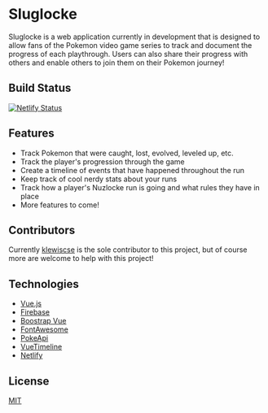 # Sluglocke

Sluglocke is a web application currently in development that is designed to allow fans of the Pokemon video game series to track and document the progress of each playthrough. Users can also share their progress with others and enable others to join them on their Pokemon journey!

## Build Status
[![Netlify Status](https://api.netlify.com/api/v1/badges/4df7ff0e-6585-442c-a582-66156a6871be/deploy-status)](https://app.netlify.com/sites/amazing-bardeen-37600a/deploys)

## Features
- Track Pokemon that were caught, lost, evolved, leveled up, etc.
- Track the player's progression through the game
- Create a timeline of events that have happened throughout the run
- Keep track of cool nerdy stats about your runs
- Track how a player's Nuzlocke run is going and what rules they have in place
- More features to come!

## Contributors
Currently [klewiscse](https://github.com/klewiscse) is the sole contributor to this project, but of course more are welcome to help with this project!

## Technologies
- [Vue.js](https://vuejs.org/)
- [Firebase](https://firebase.google.com/)
- [Boostrap Vue](https://bootstrap-vue.org/)
- [FontAwesome](https://fontawesome.com/)
- [PokeApi](https://pokeapi.co/)
- [VueTimeline](https://www.growthbunker.dev/vuetimeline/?ref=madewithvuejs.com)
- [Netlify](https://www.netlify.com/)

## License
[MIT](https://choosealicense.com/licenses/mit/)
